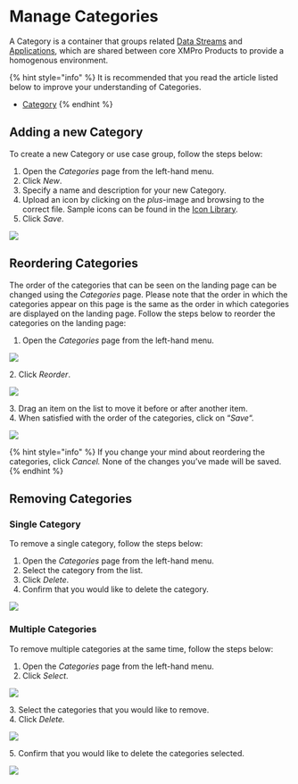 # Manage Categories

A Category is a container that groups related [Data Streams](../concepts/data-stream/) and [Applications](../concepts/application/), which are shared between core XMPro Products to provide a homogenous environment.&#x20;

{% hint style="info" %}
It is recommended that you read the article listed below to improve your understanding of Categories.

* [Category](../concepts/category.md)
{% endhint %}

## Adding a new Category

To create a new Category or use case group, follow the steps below:

1. Open the _Categories_ page from the left-hand menu.
2. Click _New_.
3. Specify a name and description for your new Category.
4. Upload an icon by clicking on the _plus_-image and browsing to the correct file. Sample icons can be found in the [Icon Library](../resources/icon-library.md).
5. Click _Save_.

![](../.gitbook/assets/Category\_2.png)

## Reordering Categories

The order of the categories that can be seen on the landing page can be changed using the _Categories_ page. Please note that the order in which the categories appear on this page is the same as the order in which categories are displayed on the landing page. Follow the steps below to reorder the categories on the landing page:

1. Open the _Categories_ page from the left-hand menu.

![](../.gitbook/assets/Category\_3.png)

&#x20;   2\. Click _Reorder_.

![](<../.gitbook/assets/Category\_4 (2).png>)

&#x20;   3\. Drag an item on the list to move it before or after another item.\
&#x20;   4\. When satisfied with the order of the categories, click on “_Save_“.

![](<../.gitbook/assets/Category\_5 (1).png>)

{% hint style="info" %}
If you change your mind about reordering the categories, click _Cancel._ None of the changes you’ve made will be saved.  &#x20;
{% endhint %}

## Removing Categories

### **Single Category**

To remove a single category, follow the steps below:

1. Open the _Categories_ page from the left-hand menu.
2. Select the category from the list.
3. Click _Delete_.
4. Confirm that you would like to delete the category.

![](../.gitbook/assets/Category\_6.png)

### **Multiple Categories**

To remove multiple categories at the same time, follow the steps below:

1. Open the _Categories_ page from the left-hand menu.
2. Click _Select_.

![](../.gitbook/assets/Category\_7.png)

&#x20;   3\. Select the categories that you would like to remove.\
&#x20;   4\. Click _Delete._

![](../.gitbook/assets/Category\_8.png)

&#x20;   5\. Confirm that you would like to delete the categories selected.

![](../.gitbook/assets/Category\_9.png)
